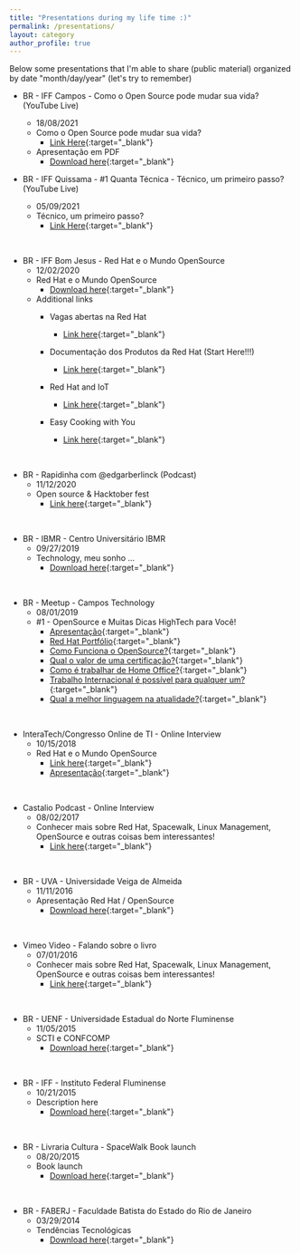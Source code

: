 ```yaml
---
title: "Presentations during my life time :)"
permalink: /presentations/
layout: category
author_profile: true
---
```

Below some presentations that I'm able to share (public material) organized by date "month/day/year" (let's try to remember)


- BR - IFF Campos - Como o Open Source pode mudar sua vida? (YouTube Live)
  - 18/08/2021
  - Como o Open Source pode mudar sua vida?
    - [Link Here](https://www.youtube.com/watch?v=VlpyXoIWNiY){:target="_blank"}
  - Apresentação em PDF
    - [Download here](/assets/files/18.08.2021-BR.IFF.como.o.opensource.pode.mudar.sua.vida.pdf){:target="_blank"}


- BR - IFF Quissama - #1 Quanta Técnica - Técnico, um primeiro passo? (YouTube Live)
  - 05/09/2021
  - Técnico, um primeiro passo?
    - [Link Here](https://www.youtube.com/watch?v=iuwowfLJjLE){:target="_blank"}

<br/>

- BR - IFF Bom Jesus - Red Hat e o Mundo OpenSource
  - 12/02/2020
  - Red Hat e o Mundo OpenSource
    - [Download here](/assets/files/12.02.2020-BR.IFF.Bom_Jesus-Red_Hat_e_o_Mundo_OpenSource.pdf){:target="_blank"}
  - Additional links
    - Vagas abertas na Red Hat
	    - [Link here](https://jobs.redhat.com){:target="_blank"}

    - Documentação dos Produtos da Red Hat (Start Here!!!)
      - [Link here](https://docs.redhat.com/){:target="_blank"}

    - Red Hat and IoT
      - [Link here](https://www.redhat.com/en/topics/internet-of-things){:target="_blank"}

    - Easy Cooking with You
      - [Link here](https://bit.ly/2BVNm1B){:target="_blank"}

<br/>

- BR - Rapidinha com @edgarberlinck (Podcast)
  - 11/12/2020
  - Open source & Hacktober fest
    - [Link here](https://anchor.fm/curtinhasdoed/episodes/Open-source--Hacktober-fest-emdakc){:target="_blank"}


<br/>

- BR - IBMR - Centro Universitário IBMR
  - 09/27/2019 
  - Technology, meu sonho ...
    - [Download here](/assets/files/IBMR_09.27.2019.pdf){:target="_blank"}

<br/>

- BR - Meetup - Campos Technology
  - 08/01/2019 
  - #1 - OpenSource e Muitas Dicas HighTech para Você!
    - [Apresentação](/assets/files/meetup_01_Apresentacao.pdf){:target="_blank"}
    - [Red Hat Portfólio](/assets/files/meetup_01_Red_Hat_Corporate_Presentation_PT-BR.pdf){:target="_blank"}
    - [Como Funciona o OpenSource?](/assets/files/meetup_01_Como_funciona_o_OpenSource.pdf){:target="_blank"}
    - [Qual o valor de uma certificação?](/assets/files/meetup_01_Qual_o_valor_de_uma_certificacao_para_o_mercado_de_trabalho.pdf){:target="_blank"}
    - [Como é trabalhar de Home Office?](/assets/files/meetup_01_Como_e_trabalhar_de_home_office.pdf){:target="_blank"}
    - [Trabalho Internacional é possível para qualquer um?](/assets/files/meetup_01_Trabalho_internacional_e_possivel_para_qualquer_um.pdf){:target="_blank"}
    - [Qual a melhor linguagem na atualidade?](/assets/files/meetup_01_Qual_a_melhor_linguagem_na_atualidade.pdf){:target="_blank"}

<br/>

- InteraTech/Congresso Online de TI - Online Interview
  - 10/15/2018
  - Red Hat e o Mundo OpenSource
    - [Link here](https://www.youtube.com/watch?v=59F9iYH0KBQ){:target="_blank"}
    - [Apresentação](/assets/files/Apresentacao_Congresso_de_TI-Oct_2018.pdf){:target="_blank"}

<br/>

- Castalio Podcast - Online Interview
  - 08/02/2017
  - Conhecer mais sobre Red Hat, Spacewalk, Linux Management, OpenSource e outras coisas bem interessantes!
    - [Link here](https://www.youtube.com/watch?v=U8V6_7ZotwI){:target="_blank"}

<br/>

- BR - UVA - Universidade Veiga de Almeida
  - 11/11/2016
  - Apresentação Red Hat / OpenSource
    - [Download here](/assets/files/UVA_11.11.2016.pdf){:target="_blank"}

<br/>

- Vimeo Video - Falando sobre o livro
  - 07/01/2016
  - Conhecer mais sobre Red Hat, Spacewalk, Linux Management, OpenSource e outras coisas bem interessantes!
    - [Link here](https://vimeo.com/173124755){:target="_blank"}

<br/>

- BR - UENF - Universidade Estadual do Norte Fluminense
  - 11/05/2015
  - SCTI e CONFCOMP
    - [Download here](/assets/files/SCTI_11.05.2015.pdf){:target="_blank"}

<br/>

- BR - IFF - Instituto Federal Fluminense
  - 10/21/2015
  - Description here
    - [Download here](/assets/files/IFF-CITI_10.21.2015.pdf){:target="_blank"}

<br/>

- BR - Livraria Cultura - SpaceWalk Book launch
  - 08/20/2015
  - Book launch
    - [Download here](#){:target="_blank"}

<br/>

- BR - FABERJ - Faculdade Batista do Estado do Rio de Janeiro
  - 03/29/2014
  - Tendências Tecnológicas
    - [Download here](/assets/files/FABERJ_29.03.2014.pdf){:target="_blank"}
